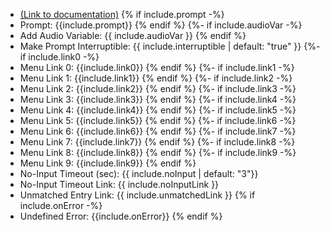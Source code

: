 - [(Link to documentation)](https://help.webex.com/en-us/article/n5595zd/Webex-Contact-Center-Setup-and-Administration-Guide#Cisco_Concept.dita_8a8f0369-60b9-4d31-af05-9338f7aa54be)
{% if include.prompt -%}
- Prompt: {{include.prompt}} 
{% endif %}
{%- if include.audioVar -%}
- Add Audio Variable: {{ include.audioVar }} 
{% endif %}
- Make Prompt Interruptible: {{ include.interruptible | default: "true" }}
{%- if include.link0 -%}
- Menu Link 0: {{include.link0}} 
{% endif %}
{%- if include.link1 -%}
- Menu Link 1: {{include.link1}} 
{% endif %}
{%- if include.link2 -%}
- Menu Link 2: {{include.link2}}
{% endif %}
{%- if include.link3 -%}
- Menu Link 3: {{include.link3}} 
{% endif %}
{%- if include.link4 -%}
- Menu Link 4: {{include.link4}} 
{% endif %}
{%- if include.link5 -%}
- Menu Link 5: {{include.link5}} 
{% endif %}
{%- if include.link6 -%}
- Menu Link 6: {{include.link6}} 
{% endif %}
{%- if include.link7 -%}
- Menu Link 7: {{include.link7}} 
{% endif %}
{%- if include.link8 -%}
- Menu Link 8: {{include.link8}} 
{% endif %}
{%- if include.link9 -%}
- Menu Link 9: {{include.link9}} 
{% endif %}
- No-Input Timeout (sec): {{ include.noInput | default: "3"}}
- No-Input Timeout Link: {{ include.noInputLink  }}
- Unmatched Entry Link: {{ include.unmatchedLink }}
{% if include.onError -%}
- Undefined Error: {{include.onError}}
{% endif %}
